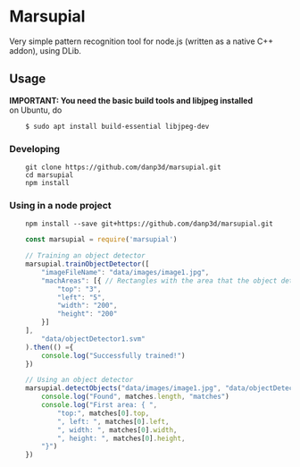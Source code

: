 # Marsupial
Very simple pattern recognition tool for node.js (written as a native C++ addon), using DLib.

## Usage
**IMPORTANT: You need the basic build tools and libjpeg installed**  
on Ubuntu, do
```
    $ sudo apt install build-essential libjpeg-dev
```
### Developing
```
    git clone https://github.com/danp3d/marsupial.git
    cd marsupial
    npm install
```

### Using in a node project
```
    npm install --save git+https://github.com/danp3d/marsupial.git
```
```javascript
    const marsupial = require('marsupial')

    // Training an object detector
    marsupial.trainObjectDetector([
        "imageFileName": "data/images/image1.jpg",
        "machAreas": [{ // Rectangles with the area that the object detector should use - dimensions in pixels
            "top": "3",
            "left": "5",
            "width": "200",
            "height": "200"
        }]
    ], 
        "data/objectDetector1.svm"
    ).then(() ={
        console.log("Successfully trained!")    
    })

    // Using an object detector
    marsupial.detectObjects("data/images/image1.jpg", "data/objectDetector1.svm").then((matches) => {
        console.log("Found", matches.length, "matches")
        console.log("First area: { ",
            "top:", matches[0].top, 
            ", left: ", matches[0].left, 
            ", width: ", matches[0].width, 
            ", height: ", matches[0].height, 
        "}")
    })
```


